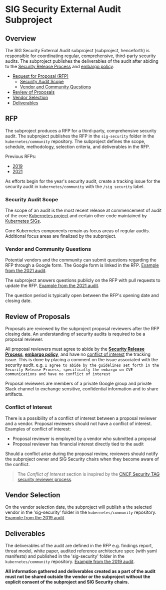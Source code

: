 # SIG Security External Audit Subproject

## Overview

The SIG Security External Audit subproject (subproject, henceforth) is responsible for coordinating regular, 
comprehensive, third-party security audits.
The subproject publishes the deliverables of the audit after abiding to the 
[Security Release Process](https://github.com/kubernetes/committee-security-response/blob/main/security-release-process.md) and 
[embargo policy](https://github.com/kubernetes/committee-security-response/blob/main/private-distributors-list.md#embargo-policy).

  - [Request for Proposal (RFP)](#rfp)
    - [Security Audit Scope](#security-audit-scope)
    - [Vendor and Community Questions](#vendor-and-community-questions)
  - [Review of Proposals](#review-of-proposals)
  - [Vendor Selection](#vendor-selection)
  - [Deliverables](#deliverables)

## RFP

The subproject produces a RFP for a third-party, comprehensive security audit. The subproject publishes the RFP in the 
`sig-security` folder in the `kubernetes/community` repository. The subproject defines the scope, schedule, 
methodology, selection criteria, and deliverables in the RFP.

Previous RFPs:
  - [2019](https://github.com/kubernetes/sig-security/blob/main/sig-security-external-audit/security-audit-2019/RFP.md)
  - [2021](https://github.com/kubernetes/sig-security/blob/main/sig-security-external-audit/security-audit-2021-2022/RFP.md)

As efforts begin for the year's security audit, create a tracking issue for the security audit in 
`kubernetes/community` with the `/sig security` label.

### Security Audit Scope

The scope of an audit is the most recent release at commencement of audit of the core 
[Kubernetes project](https://github.com/kubernetes/kubernetes) and certain other code maintained by 
[Kubernetes SIGs](https://github.com/kubernetes-sigs/).

Core Kubernetes components remain as focus areas of regular audits. Additional focus areas are finalized by the 
subproject.

### Vendor and Community Questions

Potential vendors and the community can submit questions regarding the RFP through a Google form. The Google form is 
linked in the RFP. 
[Example from the 2021 audit](https://docs.google.com/forms/d/e/1FAIpQLScjApMDAJ5o5pIBFKpJ3mUhdY9w5s9VYd_TffcMSvYH_O7-og/viewform).

The subproject answers questions publicly on the RFP with pull requests to update the RFP. 
[Example from the 2021 audit](https://github.com/kubernetes/community/pull/5813).

The question period is typically open between the RFP's opening date and closing date.

## Review of Proposals

Proposals are reviewed by the subproject proposal reviewers after the RFP closing date. An understanding of security audits is required to be a proposal reviewer.

All proposal reviewers must agree to abide by the 
**[Security Release Process](https://github.com/kubernetes/committee-security-response/blob/main/security-release-process.md)**, 
**[embargo policy](https://github.com/kubernetes/committee-security-response/blob/main/private-distributors-list.md#embargo-policy)**, 
and have no [conflict of interest](#conflict-of-interest) the tracking issue. 
This is done by placing a comment on the issue associated with the security audit. 
e.g. `I agree to abide by the guidelines set forth in the Security Release Process, specifically the embargo on CVE 
communications and have no conflict of interest`

Proposal reviewers are members of a private Google group and private Slack channel to exchange sensitive, confidential information and to share artifacts.

### Conflict of Interest

There is a possibility of a conflict of interest between a proposal reviewer and a vendor. Proposal reviewers should not have a conflict of interest. Examples of conflict of interest:
  - Proposal reviewer is employed by a vendor who submitted a proposal
  - Proposal reviewer has financial interest directly tied to the audit

Should a conflict arise during the proposal review, reviewers should notify the subproject owner and SIG Security chairs when they become aware of the conflict.

> The _Conflict of Interest_ section is inspired by the 
[CNCF Security TAG security reviewer process](https://github.com/cncf/tag-security/blob/main/assessments/guide/security-reviewer.md#conflict-of-interest).

## Vendor Selection

On the vendor selection date, the subproject will publish a the selected vendor in the 'sig-security' folder in the `kubernetes/community` repository. 
[Example from the 2019 audit](https://github.com/kubernetes/sig-security/blob/main/sig-security-external-audit/security-audit-2019/RFP_Decision.md).

## Deliverables

The deliverables of the audit are defined in the RFP e.g. findings report, threat model, white paper, audited reference architecture spec (with yaml manifests) and published in the 'sig-security' folder in the `kubernetes/community` repository. 
[Example from the 2019 audit](https://github.com/kubernetes/sig-security/tree/main/sig-security-external-audit/security-audit-2019/findings).

**All information gathered and deliverables created as a part of the audit must not be shared outside the vendor or the subproject without the explicit consent of the subproject and SIG Security chairs.**
